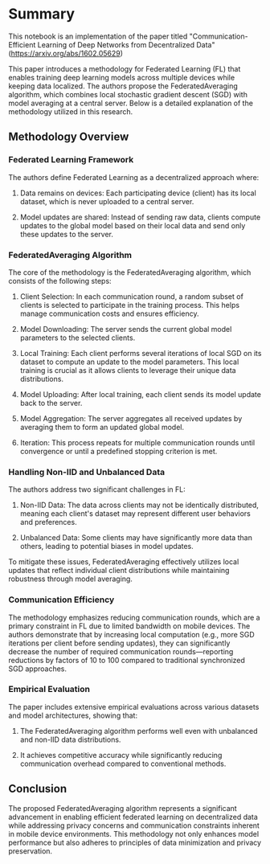 # Summary

This notebook is an implementation of the paper titled "Communication-Efficient Learning of Deep Networks from Decentralized Data" (https://arxiv.org/abs/1602.05629)

This paper introduces a methodology for Federated Learning (FL) that enables training deep learning models across multiple devices while keeping data localized. The authors propose the FederatedAveraging algorithm, which combines local stochastic gradient descent (SGD) with model averaging at a central server. Below is a detailed explanation of the methodology utilized in this research.

## Methodology Overview

### Federated Learning Framework

The authors define Federated Learning as a decentralized approach where:

1. Data remains on devices: Each participating device (client) has its local dataset, which is never uploaded to a central server.

2. Model updates are shared: Instead of sending raw data, clients compute updates to the global model based on their local data and send only these updates to the server.

### FederatedAveraging Algorithm

The core of the methodology is the FederatedAveraging algorithm, which consists of the following steps:

1. Client Selection: In each communication round, a random subset of clients is selected to participate in the training process. This helps manage communication costs and ensures efficiency.

2. Model Downloading: The server sends the current global model parameters to the selected clients.

3. Local Training: Each client performs several iterations of local SGD on its dataset to compute an update to the model parameters. This local training is crucial as it allows clients to leverage their unique data distributions.
 
4. Model Uploading: After local training, each client sends its model update back to the server.

5. Model Aggregation: The server aggregates all received updates by averaging them to form an updated global model.
 
6. Iteration: This process repeats for multiple communication rounds until convergence or until a predefined stopping criterion is met.



### Handling Non-IID and Unbalanced Data

The authors address two significant challenges in FL:

1. Non-IID Data: The data across clients may not be identically distributed, meaning each client's dataset may represent different user behaviors and preferences.

2. Unbalanced Data: Some clients may have significantly more data than others, leading to potential biases in model updates.

To mitigate these issues, FederatedAveraging effectively utilizes local updates that reflect individual client distributions while maintaining robustness through model averaging.

### Communication Efficiency

The methodology emphasizes reducing communication rounds, which are a primary constraint in FL due to limited bandwidth on mobile devices. The authors demonstrate that by increasing local computation (e.g., more SGD iterations per client before sending updates), they can significantly decrease the number of required communication rounds—reporting reductions by factors of 10 to 100 compared to traditional synchronized SGD approaches.

### Empirical Evaluation

The paper includes extensive empirical evaluations across various datasets and model architectures, showing that:

1. The FederatedAveraging algorithm performs well even with unbalanced and non-IID data distributions.

2. It achieves competitive accuracy while significantly reducing communication overhead compared to conventional methods.

## Conclusion

The proposed FederatedAveraging algorithm represents a significant advancement in enabling efficient federated learning on decentralized data while addressing privacy concerns and communication constraints inherent in mobile device environments. This methodology not only enhances model performance but also adheres to principles of data minimization and privacy preservation.
